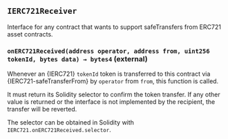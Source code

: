## `IERC721Receiver`



Interface for any contract that wants to support safeTransfers
from ERC721 asset contracts.


### `onERC721Received(address operator, address from, uint256 tokenId, bytes data) → bytes4` (external)



Whenever an {IERC721} `tokenId` token is transferred to this contract via {IERC721-safeTransferFrom}
by `operator` from `from`, this function is called.

It must return its Solidity selector to confirm the token transfer.
If any other value is returned or the interface is not implemented by the recipient, the transfer will be reverted.

The selector can be obtained in Solidity with `IERC721.onERC721Received.selector`.




